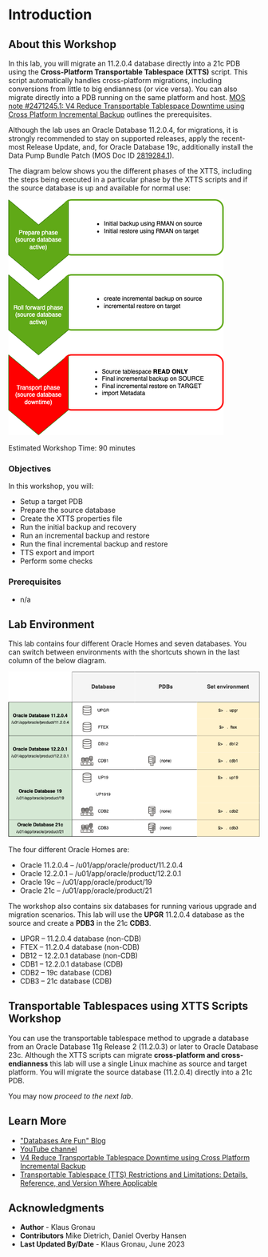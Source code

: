 # Introduction

## About this Workshop

In this lab, you will migrate an 11.2.0.4 database directly into a 21c PDB using the __Cross-Platform Transportable Tablespace (XTTS)__ script. This script automatically handles cross-platform migrations, including conversions from little to big endianness (or vice versa). You can also migrate directly into a PDB running on the same platform and host. [MOS note #2471245.1: V4 Reduce Transportable Tablespace Downtime using Cross Platform Incremental Backup](https://support.oracle.com/epmos/faces/DocumentDisplay?id=2471245.1&displayIndex=1) outlines the prerequisites.

Although the lab uses an Oracle Database 11.2.0.4, for migrations, it is strongly recommended to stay on supported releases, apply the recent-most Release Update, and, for Oracle Database 19c, additionally install the Data Pump Bundle Patch (MOS Doc ID [2819284.1](https://support.oracle.com/epmos/faces/DocumentDisplay?id=2819284.1)).

The diagram below shows you the different phases of the XTTS, including the steps being executed in a particular phase by the XTTS scripts and if the source database is up and available for normal use:

![Cross platform transportable tablespace workflow](./images/xtts-workflow.png " ")

Estimated Workshop Time: 90 minutes

### Objectives

In this workshop, you will:

* Setup a target PDB
* Prepare the source database
* Create the XTTS properties file
* Run the initial backup and recovery
* Run an incremental backup and restore
* Run the final incremental backup and restore
* TTS export and import
* Perform some checks

### Prerequisites

* n/a

## Lab Environment

This lab contains four different Oracle Homes and seven databases.
You can switch between environments with the shortcuts shown in the last column of the below diagram.

![Hands On Lab Environment](./images/hol-environment.png " ")

The four different Oracle Homes are:

- Oracle 11.2.0.4 – /u01/app/oracle/product/11.2.0.4
- Oracle 12.2.0.1 – /u01/app/oracle/product/12.2.0.1
- Oracle 19c      – /u01/app/oracle/product/19
- Oracle 21c      – /u01/app/oracle/product/21

The workshop also contains six databases for running various upgrade and migration scenarios. This lab will use the __UPGR__ 11.2.0.4 database as the source and create a __PDB3__ in the 21c __CDB3__.

- UPGR – 11.2.0.4 database (non-CDB)
- FTEX – 11.2.0.4 database (non-CDB)
- DB12 – 12.2.0.1 database (non-CDB)
- CDB1 – 12.2.0.1 database (CDB)
- CDB2 – 19c database (CDB)
- CDB3 – 21c database (CDB)


## Transportable Tablespaces using XTTS Scripts Workshop

You can use the transportable tablespace method to upgrade a database from an Oracle Database 11g Release 2 (11.2.0.3) or later to Oracle Database 23c.
Although the XTTS scripts can migrate __cross-platform and cross-endianness__ this lab will use a single Linux machine as source and target platform. You will migrate the source database (11.2.0.4) directly into a 21c PDB.

You may now *proceed to the next lab*.

## Learn More

* ["Databases Are Fun" Blog](https://dohdatabase.com/xtts/)
* [YouTube channel](https://www.youtube.com/«upgradenow/)
* [V4 Reduce Transportable Tablespace Downtime using Cross Platform Incremental Backup](https://support.oracle.com/epmos/faces/DocumentDisplay?id=2471245.1&displayIndex=1)
* [Transportable Tablespace (TTS) Restrictions and Limitations: Details, Reference, and Version Where Applicable ](https://support.oracle.com/epmos/faces/DocumentDisplay?id=1454872.1&displayIndex=1)

## Acknowledgments
* **Author** - Klaus Gronau
* **Contributors** Mike Dietrich, Daniel Overby Hansen  
* **Last Updated By/Date** - Klaus Gronau, June 2023
